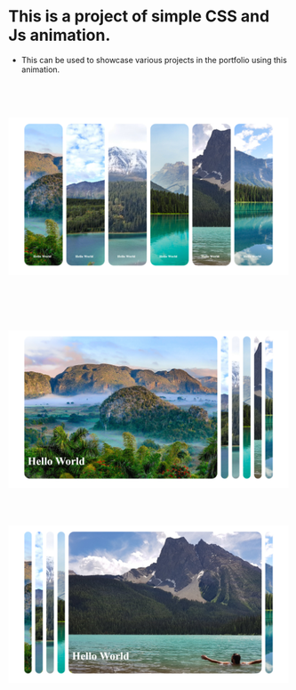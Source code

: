 # This is a project of simple CSS and Js animation.

- This can be used to showcase various projects in the portfolio using this animation.

<img src="./assets/readme1.png" alt="an img" style="margin: 4rem 0rem">

<img src="./assets/readme2.png" alt="an img" style="margin: 2rem 0rem">

<img src="./assets/readme3.png" alt="an img" style="margin: 2rem 0rem">